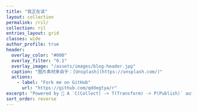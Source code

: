 ```yaml
---
title: "我正在读"
layout: collection
permalink: /ril/
collection: ril
entries_layout: grid
classes: wide
author_profile: true
header:
  overlay_color: "#000"
  overlay_filter: "0.1"
  overlay_image: "/assets/images/blog-header.jpg"
  caption: "图片素材来自于：[Unsplash](https://unsplash.com/)"
  actions:
    - label: "Fork me on GitHub"
      url: "https://github.com/qddegtya/r"
excerpt: "Powered by 🐝 A `C(Collect) -> T(Transform) -> P(Publish)` automation workflow for content creator."
sort_order: reverse
---
```

